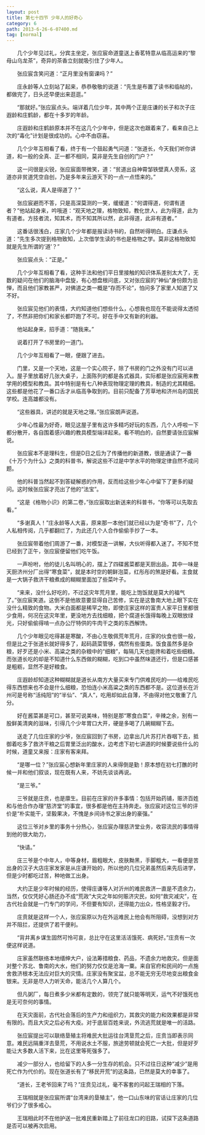 ```yaml
---
layout: post
title: 第七十四节 少年人的好奇心
category: 6
path: 2013-6-26-6-07400.md
tag: [normal]
---
```


　　几个少年见过礼，分宾主坐定，张应宸命道童送上香茗特意从临高运来的“黎母山乌龙茶”，奇异的茶香立刻就吸引住了少年人。

　　张应宸含笑问道：“正月里没有窗课吗？”

　　庄永龄等人立刻站了起来，恭恭敬敬的说道：“先生是布置了读书和临帖的，都做完了，日头还早便出来逛逛。”

　　“那就好。”张应宸点头。端详着几位少年，其中两个正是庄谦的长子和次子庄遐龄和庄鹤龄，都在十多岁的年龄。

　　庄遐龄和庄鹤龄原本并不在这几个少年中，但是这次也跟着来了，看来自己上次的“毒化”计划是很成功的。心中不由窃喜。

　　几个少年互相看了看，终于有一个鼓起勇气问道：“张道长，今天我们听你讲道，和一般的全真、正一都不相同，莫非是先生自创的门户？”

　　这一问很是尖锐，张应宸面带微笑，道：“贫道出自神霄邹铁壁真人旁系，这道亦非贫道凭空自创，乃是多年来云游天下的一点一点悟来的。”

　　“这么说，真人是得道了？”

　　张应宸避而不答，只是高深莫测的一笑，缓缓道：“何谓得道，何谓有道者？”他站起身来，吟哦道：“观天地之理，格物致知，教化世人，此为得道，此为有道者。方技者流，知其术，而不知其所以然，此非得道，此非有道者。”

　　这番话很浅白，庄家几个少年都是报读诗书的，自然听得明白。庄谦点头道：“先生多次提到格物致知，上次借学生读的书也是格物之学。莫非这格物致知就是先生所谓的‘道’？”

　　张应宸点头：“正是。”

　　几个少年互相看了看，这种手法和他们平日里接触的知识体系差别太大了，无数的疑问在他们的脑海中盘旋，有心想盘根问底，又对张应宸的“神仙”身份颇为忌惮，而且他们家教甚严，对佛道之类一概是“存而不论”，怕问多了家里人知道了又不好。

　　张应宸见他们的表情，大约知道他们想些什么，心想我也现在不能说得太透彻了，不然非把你们和家长都吓跑了不可。好在手中又有新的利器。

　　他站起身来，招手道：“随我来。”

　　说着打开了书房里的一道门。

　　几个少年互相看了一眼，便跟了进去。

　　门里，又是一个天地，这是一个实心院子，除了书房的门之外没有门可以进入。屋子里放着好几张大桌子，上面陈列的都是各式器具，实际都是张应宸用来教学用的模型和教具。其中特别是有七八种表现物理定理的教具，制造的尤其精细。这些都是他花了一番口舌才从临高争取到的。目前只配备了芳草地和济州岛的国民学校。连高雄都没有。

　　“这些器具，讲述的就是天地之理。”张应宸朗声说道。

　　少年心性最为好奇，眼见这屋子里有这许多精巧好玩的东西，几个人呼啦一下都分散开，各自围着感兴趣的教具模型端详起来。看不明白的，自然要请张应宸解说。

　　张应宸本不是理科生，但是D日之后为了传播他的新道教，很是通读了一番《十万个为什么》之类的科普书，解说这些不过是中学水平的物理定律自然不成问题。

　　他的科普当然起不到答疑解惑的作用，反而给这些少年心中留下了更多的疑问。这时候张应宸才亮出了他的“法宝”。

　　“这是《格物小识》的第二卷，”张应宸取出新送来的科普书，“你等可以先取去看。”

　　“多谢真人！”庄永龄等人大喜，原来那一本他们就已经以为是“奇书”了，几个人私相传阅，几乎都翻烂了，为此还几个人合作偷偷手抄了一本。

　　张应宸带着他们周游了一番，对模型逐一讲解，大伙听得都入迷了。不知不觉已经到了正午，张应宸便留他们吃午饭。

　　一声吩咐，他的徒儿名叫明心的，摆上了四碟酱菜都是天厨出品，其中一味是天厨济州分厂出得“寒食菜”，就是本时空的朝鲜泡菜，红彤彤的煞是好看。主食就是一大锅子救济干粮煮成的糊糊里面加了些菜叶子。

　　“来来，没什么好吃的，不过这灾年荒月里，能吃上饱饭就是莫大的福气了。”张应宸笑道。这倒不是他故意要显得自己苦修，实在是这鲁南大地上眼下实在没什么精致的食物。大米白面都是稀罕之物，即使庄家这样的富贵人家平日里都很少食用，何况在这灾年里，更没地方去找细粮，把个腐道长饿得每晚上双眼放绿光，只好偷偷得啃一点办公厅特供的牛肉干之类的东西解馋。

　　几个少年眼见吃得甚是寒酸，不由心生敬佩荒年荒月，庄家的伙食也很一般，但是比之于张道长就好得多了，起码蔬菜管够，偶然有些蛋类。饭食虽然多是杂粮，好歹还是小米、高粱之类的杂粮中的“细粮”，每隔几天也能搀和着吃些细粮。而张道长吃的却是不知道什么东西做的糊糊，吃到口中虽然味道还行，但是口感甚是粗粝，显然不是好粮食。

　　庄遐龄却知道这种糊糊就是道长从南方大量买来专门供难民吃的——给难民吃得东西想来也不会是什么细粮，恐怕连小米高粱之类的东西都不是。这位道长在沂州可是号称“活纯阳”的“半仙”、“真人”，吃用却如此自薄，不由得对他又敬重了几分。

　　好在酱菜甚是可口，甚至可说美味，特别是那“寒食白菜”，辛辣之余，别有一股鲜美清爽的滋味，引得几个少年胃口大开，硬是多喝了几碗糊糊下去。

　　送走了几位庄家的少爷，张应宸回到了书房，边拿出几片苏打片吞咽下去，抵御着吃多了救济干粮之后胃里泛出的酸水，边考虑下初七讲道的时候要说些什么的时候，道童又来报：庄家有客来拜。

　　“是哪一位？”张应宸心想新年里庄家的人来得倒是勤！原本想在初七打醮的时候一并和他们叙谈，现在既有人来，不妨先谈谈再说。

　　“是三爷。”

　　三爷就是庄贲，也是廪生。目前在庄家的许多事情：包括开始药铺，赈济百姓和与他合作办理“慈济堂”的事宜，很多都是他在主持奔走。张应宸对这位三爷的评价是“朴实能干，坚毅果决，不愧是乡间诗书之家出身的豪强。”

　　这位三爷对乡里的事务十分热心，张应宸办理慈济堂业务，收容流民的事情得到他的很大助力，

　　“快请。”

　　庄三爷是个中年人，中等身材，眉粗眼大，皮肤黝黑，手脚粗大，一看便是苦出身的汉子大店庄家发家是从庄谦开始的，所以他的几位兄弟虽然后来先后进学，但是少时都吃过苦，种地做工出身。

　　大约正是少年时候的经历，使得庄谦等人对沂州的难民救济一直是不遗余力，当然，仅仅凭好心肠还办不成“荒政”大灾之年如何赈济灾民，如何“救灾减灾”，在古代社会就是一门专门的学问，不但要有知识，还得能力出众，性格坚毅才行。

　　庄贲就是这样一个人，张应宸原以为在外运难民上他会有所阻碍，没想到对方并不阻拦，还提供了若干便利。

　　“背井离乡谋生固然可怜可哀，总比守在这里活活饿死、病死好。”庄贲有一次便这样说道。

　　庄家虽然联络本地缙绅大户，设法筹措粮食、药品，不遗余力地救灾。但是面对整个苏北、鲁南的大水，他们的努力仅仅是沧海一粟。来自官府和民间的一点施舍救济根本无法应对巨大的灾情。庄家没有聚宝盆，总不能无穷无尽地变出粮食金银来。无非是尽人力听天命，能活几个人算几个。

　　但凡粥厂，每日煮多少米都有定数的，领完了就只能等明天，运气不好饿死也是无可奈何的事情。

　　在天灾面前，古代社会落后的生产力和组织力，其救灾的能力和效果都是非常有限的。而且大灾之后必有大疫。对于底层百姓来说，外流逃荒就是唯一的活路。

　　张应宸提出可以联络垦殖主将难民大批运往台湾垦荒之后，庄贲当即表示同意。难民远隔重洋去垦荒，不用说水土不服，旅途劳顿就会死亡一大批，但是好歹能让大多数人活下来，比在这里等死强多了。

　　减少一部分人，也给留下的人多一分生存的机会。只不过往日这种“减少”是用死亡作为代价的。现在张道长有了“移民开荒”的这条路，已然是莫大的幸事了。

　　“道长，王老爷回来了吗？”庄贲见过礼，毫不客套的问起王瑞相的下落。

　　王瑞相就是张应宸所谓“台湾来的垦殖主”，他一口山东味的官话让庄家的几位爷们少了很多戒心。

　　王瑞相此时不在他护送一批难民重新踏上了前往龙口的旧路，试探下这条道路是否可以被再次启用。
